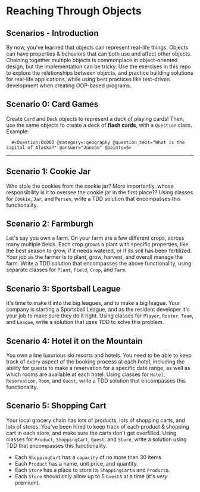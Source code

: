 # Reaching Through Objects

## Scenarios - Introduction
By now, you've learned that objects can represent real-life things. Objects can have properties & behaviors that can both use and affect other objects. Chaining together multiple objects is commonplace in object-oriented design, but the implementation can be tricky. Use the exercises in this repo to explore the relationships between objects, and practice building solutions for real-life applications, while using best practices like test-driven development when creating OOP-based programs.

## Scenario 0: Card Games
Create `Card` and `Deck` objects to represent a deck of playing cards! Then, use the same objects to create a deck of **flash cards**, with a `Question` class. Example:
```
  #<Question:0x000 @category=:geography @question_text="What is the capital of Alaska?" @answer="Juneau" @points=5>
```
-------
## Scenario 1: Cookie Jar
Who stole the cookies from the cookie jar? More importantly, whose responsibility is it to oversee the cookie jar in the first place?? Using classes for `Cookie`, `Jar`, and `Person`, write a TDD solution that encompasses this functionality.

## Scenario 2: Farmburgh
Let's say you own a farm. On your farm are a few different crops, across many multiple fields. Each crop grows a plant with specific properties, like the best season to grow, if it needs watered, or if its soil has been fertilized. Your job as the farmer is to plant, grow, harvest, and overall manage the farm. Write a TDD solution that encompasses the above functionality, using separate classes for `Plant`, `Field`, `Crop`, and `Farm`.

## Scenario 3: Sportsball League
It's time to make it into the big leagues, and to make a big league. Your company is starting a Sportsball League, and as the resident developer it's your job to make sure they do it right. Using classes for `Player`, `Roster`, `Team`, and `League`, write a solution that uses TDD to solve this problem.

## Scenario 4: Hotel it on the Mountain
You own a line luxurious ski resorts and hotels. You need to be able to keep track of every aspect of the booking process at each hotel, including the ability for guests to make a reservation for a specific date range, as well as which rooms are available at each hotel.
Using classes for `Hotel`, `Reservation`, `Room`, and `Guest`, write a TDD solution that encompasses this functionality.

## Scenario 5: Shopping Cart
Your local grocery chain has lots of products, lots of shopping carts, and lots of stores. You've been hired to keep track of each product & shopping cart in each store, and make sure the carts don't get overfilled. Using classes for `Product`, `ShoppingCart`, `Guest`, and `Store`, write a solution using TDD that encompasses this functionality.

- Each `ShoppingCart` has a `capacity` of no more than 30 items.
- Each `Product` has a name, unit price, and quantity.
- Each `Store` has a place to store its `ShoppingCart`s and `Product`s.
- Each `Store` should only allow up to 5 `Guest`s at a time (it's _very_ premium).
